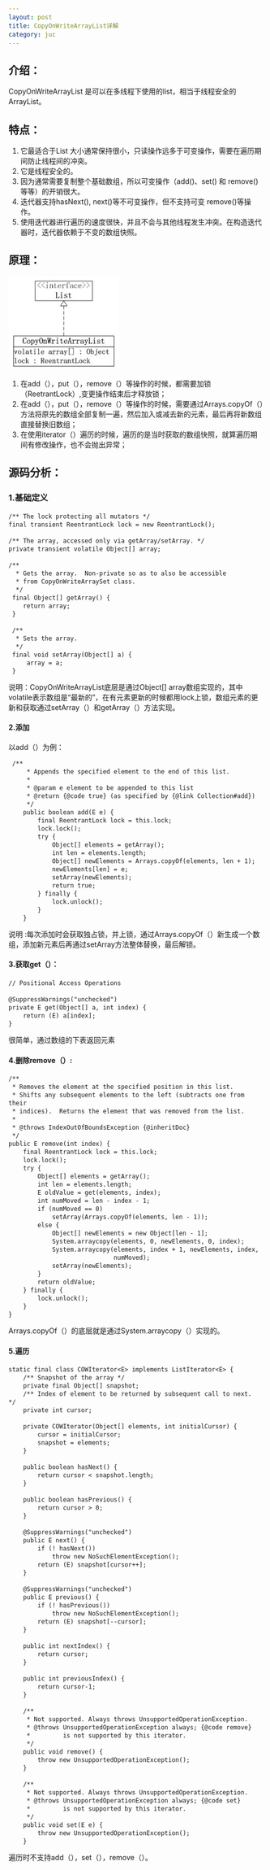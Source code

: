 ```yaml
---
layout: post
title: CopyOnWriteArrayList详解
category: juc
---
```


## 介绍：
CopyOnWriteArrayList 是可以在多线程下使用的list，相当于线程安全的ArrayList。

## 特点：
1. 它最适合于List 大小通常保持很小，只读操作远多于可变操作，需要在遍历期间防止线程间的冲突。
2. 它是线程安全的。
3. 因为通常需要复制整个基础数组，所以可变操作（add()、set() 和 remove() 等等）的开销很大。
4. 迭代器支持hasNext(), next()等不可变操作，但不支持可变 remove()等操作。 
5. 使用迭代器进行遍历的速度很快，并且不会与其他线程发生冲突。在构造迭代器时，迭代器依赖于不变的数组快照。

## 原理：

![image](/image/CopyOnWriteArrayList/1.jpg )

1. 在add（），put（），remove（）等操作的时候，都需要加锁（ReetrantLock）,变更操作结束后才释放锁；
2. 在add（），put（），remove（）等操作的时候，需要通过Arrays.copyOf（）方法将原先的数组全部复制一遍，然后加入或减去新的元素，最后再将新数组直接替换旧数组；
3. 在使用iterator（）遍历的时候，遍历的是当时获取的数组快照，就算遍历期间有修改操作，也不会抛出异常；

## 源码分析：

### 1.基础定义

    /** The lock protecting all mutators */
    final transient ReentrantLock lock = new ReentrantLock();
    
    /** The array, accessed only via getArray/setArray. */
    private transient volatile Object[] array;
    
    /**
      * Gets the array.  Non-private so as to also be accessible
      * from CopyOnWriteArraySet class.
      */
     final Object[] getArray() {
        return array;
     }
    
     /**
      * Sets the array.
      */
     final void setArray(Object[] a) {
         array = a;
     }

说明：CopyOnWriteArrayList底层是通过Object[] array数组实现的，其中volatile表示数组是“最新的”，在有元素更新的时候都用lock上锁，数组元素的更新和获取通过setArray（）和getArray（）方法实现。

#### 2.添加
以add（）为例：

     /**
         * Appends the specified element to the end of this list.
         *
         * @param e element to be appended to this list
         * @return {@code true} (as specified by {@link Collection#add})
         */
        public boolean add(E e) {
            final ReentrantLock lock = this.lock;
            lock.lock();
            try {
                Object[] elements = getArray();
                int len = elements.length;
                Object[] newElements = Arrays.copyOf(elements, len + 1);
                newElements[len] = e;
                setArray(newElements);
                return true;
            } finally {
                lock.unlock();
            }
        }

说明 :每次添加时会获取独占锁，并上锁，通过Arrays.copyOf（）新生成一个数组，添加新元素后再通过setArray方法整体替换，最后解锁。

#### 3.获取get（）：

    // Positional Access Operations

    @SuppressWarnings("unchecked")
    private E get(Object[] a, int index) {
        return (E) a[index];
    }

很简单，通过数组的下表返回元素

#### 4.删除remove（）:

    /**
     * Removes the element at the specified position in this list.
     * Shifts any subsequent elements to the left (subtracts one from their
     * indices).  Returns the element that was removed from the list.
     *
     * @throws IndexOutOfBoundsException {@inheritDoc}
     */
    public E remove(int index) {
        final ReentrantLock lock = this.lock;
        lock.lock();
        try {
            Object[] elements = getArray();
            int len = elements.length;
            E oldValue = get(elements, index);
            int numMoved = len - index - 1;
            if (numMoved == 0)
                setArray(Arrays.copyOf(elements, len - 1));
            else {
                Object[] newElements = new Object[len - 1];
                System.arraycopy(elements, 0, newElements, 0, index);
                System.arraycopy(elements, index + 1, newElements, index,
                                 numMoved);
                setArray(newElements);
            }
            return oldValue;
        } finally {
            lock.unlock();
        }
    }

Arrays.copyOf（）的底层就是通过System.arraycopy（）实现的。

#### 5.遍历
    static final class COWIterator<E> implements ListIterator<E> {
        /** Snapshot of the array */
        private final Object[] snapshot;
        /** Index of element to be returned by subsequent call to next.  */
        private int cursor;

        private COWIterator(Object[] elements, int initialCursor) {
            cursor = initialCursor;
            snapshot = elements;
        }

        public boolean hasNext() {
            return cursor < snapshot.length;
        }

        public boolean hasPrevious() {
            return cursor > 0;
        }

        @SuppressWarnings("unchecked")
        public E next() {
            if (! hasNext())
                throw new NoSuchElementException();
            return (E) snapshot[cursor++];
        }

        @SuppressWarnings("unchecked")
        public E previous() {
            if (! hasPrevious())
                throw new NoSuchElementException();
            return (E) snapshot[--cursor];
        }

        public int nextIndex() {
            return cursor;
        }

        public int previousIndex() {
            return cursor-1;
        }

        /**
         * Not supported. Always throws UnsupportedOperationException.
         * @throws UnsupportedOperationException always; {@code remove}
         *         is not supported by this iterator.
         */
        public void remove() {
            throw new UnsupportedOperationException();
        }

        /**
         * Not supported. Always throws UnsupportedOperationException.
         * @throws UnsupportedOperationException always; {@code set}
         *         is not supported by this iterator.
         */
        public void set(E e) {
            throw new UnsupportedOperationException();
        }

遍历时不支持add（），set（），remove（）。